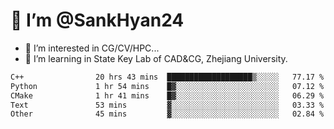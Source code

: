# 👋 I’m @SankHyan24

- 👀 I’m interested in CG/CV/HPC...
- 🌱 I’m learning in State Key Lab of CAD&CG, Zhejiang University.

<!---
SankHyan24/SankHyan24 is a ✨ special ✨ repository because its `README.md` (this file) appears on your GitHub profile.
You can click the Preview link to take a look at your changes.
--->
<!--START_SECTION:waka-->

```txt
C++                20 hrs 43 mins  ███████████████████▒░░░░░   77.17 %
Python             1 hr 54 mins    █▓░░░░░░░░░░░░░░░░░░░░░░░   07.12 %
CMake              1 hr 41 mins    █▓░░░░░░░░░░░░░░░░░░░░░░░   06.29 %
Text               53 mins         ▓░░░░░░░░░░░░░░░░░░░░░░░░   03.33 %
Other              45 mins         ▓░░░░░░░░░░░░░░░░░░░░░░░░   02.84 %
```

<!--END_SECTION:waka-->
